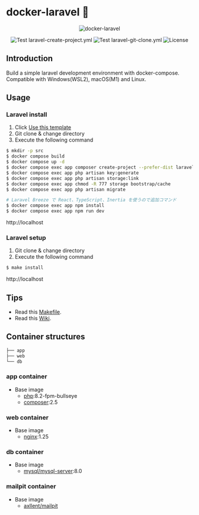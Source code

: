 # docker-laravel 🐳

<p align="center">
    <img src="https://user-images.githubusercontent.com/35098175/145682384-0f531ede-96e0-44c3-a35e-32494bd9af42.png" alt="docker-laravel">
</p>
<p align="center">
    <img src="https://github.com/ucan-lab/docker-laravel/actions/workflows/laravel-create-project.yml/badge.svg" alt="Test laravel-create-project.yml">
    <img src="https://github.com/ucan-lab/docker-laravel/actions/workflows/laravel-git-clone.yml/badge.svg" alt="Test laravel-git-clone.yml">
    <img src="https://img.shields.io/github/license/ucan-lab/docker-laravel" alt="License">
</p>

## Introduction

Build a simple laravel development environment with docker-compose. Compatible with Windows(WSL2), macOS(M1) and Linux.

## Usage

### Laravel install

1. Click [Use this template](https://github.com/ucan-lab/docker-laravel/generate)
2. Git clone & change directory
3. Execute the following command

```bash
$ mkdir -p src
$ docker compose build
$ docker compose up -d
$ docker compose exec app composer create-project --prefer-dist laravel/laravel .
$ docker compose exec app php artisan key:generate
$ docker compose exec app php artisan storage:link
$ docker compose exec app chmod -R 777 storage bootstrap/cache
$ docker compose exec app php artisan migrate

# Laravel Breeze で React、TypeScript、Inertia を使うので追加コマンド
$ docker compose exec app npm install
$ docker compose exec app npm run dev
```

http://localhost

### Laravel setup

1. Git clone & change directory
2. Execute the following command

```bash
$ make install
```

http://localhost

## Tips

- Read this [Makefile](https://github.com/ucan-lab/docker-laravel/blob/main/Makefile).
- Read this [Wiki](https://github.com/ucan-lab/docker-laravel/wiki).

## Container structures

```bash
├── app
├── web
└── db
```

### app container

- Base image
  - [php](https://hub.docker.com/_/php):8.2-fpm-bullseye
  - [composer](https://hub.docker.com/_/composer):2.5

### web container

- Base image
  - [nginx](https://hub.docker.com/_/nginx):1.25

### db container

- Base image
  - [mysql/mysql-server](https://hub.docker.com/r/mysql/mysql-server):8.0

### mailpit container

- Base image
  - [axllent/mailpit](https://hub.docker.com/r/axllent/mailpit)
